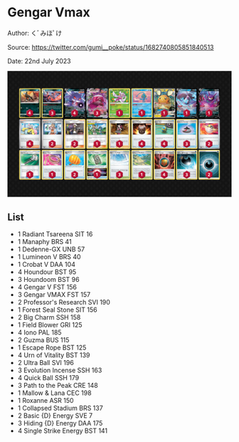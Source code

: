 # Gengar Vmax

Author: くﾞみほﾟけ

Source: <https://twitter.com/gumi__poke/status/1682740805851840513>

Date: 22nd July 2023

![decklist](../../images/PAL/Gengar%20Vmax/1-%20Gengar%20Vmax.png)

## List

* 1 Radiant Tsareena SIT 16
* 1 Manaphy BRS 41
* 1 Dedenne-GX UNB 57
* 1 Lumineon V BRS 40
* 1 Crobat V DAA 104
* 4 Houndour BST 95
* 3 Houndoom BST 96
* 4 Gengar V FST 156
* 3 Gengar VMAX FST 157
* 2 Professor's Research SVI 190
* 1 Forest Seal Stone SIT 156
* 2 Big Charm SSH 158
* 1 Field Blower GRI 125
* 4 Iono PAL 185
* 2 Guzma BUS 115
* 1 Escape Rope BST 125
* 4 Urn of Vitality BST 139
* 2 Ultra Ball SVI 196
* 3 Evolution Incense SSH 163
* 4 Quick Ball SSH 179
* 3 Path to the Peak CRE 148
* 1 Mallow & Lana CEC 198
* 1 Roxanne ASR 150
* 1 Collapsed Stadium BRS 137
* 2 Basic {D} Energy SVE 7
* 3 Hiding {D} Energy DAA 175
* 4 Single Strike Energy BST 141
